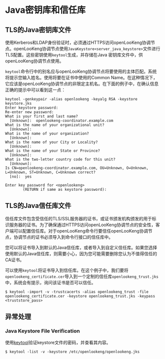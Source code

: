 
Java密钥库和信任库
==============================

TLS的Java密钥库文件
--------------------------

使用Kerberos和LDAP身份验证时，必须通过HTTPS访问openLooKeng协调节点。openLooKeng协调节点使用`JavaKeystore<server_java_keystore>`文件进行TLS配置。这些密钥使用`keytool`生成，并存储在Java 密钥库文件中，供openLooKeng协调节点使用。

`keytool`命令行中的别名应与openLooKeng协调节点将要使用的主体匹配。系统将提示您输入姓名。使用将要在证书中使用的Common Name。在这种情况下，它应该是openLooKeng协调节点的非限定主机名。在下面的例子中，在确认信息正确的提示中可以看到这一点：

```
keytool -genkeypair -alias openlookeng -keyalg RSA -keystore keystore.jks
Enter keystore password:
Re-enter new password:
What is your first and last name?
  [Unknown]:  openlookeng-coordinator.example.com
What is the name of your organizational unit?
  [Unknown]:
What is the name of your organization?
  [Unknown]:
What is the name of your City or Locality?
  [Unknown]:
What is the name of your State or Province?
  [Unknown]:
What is the two-letter country code for this unit?
  [Unknown]:
Is CN=openlookeng-coordinator.example.com, OU=Unknown, O=Unknown, L=Unknown, ST=Unknown, C=Unknown correct?
  [no]:  yes

Enter key password for <openlookeng>
        (RETURN if same as keystore password):
```

TLS的Java信任库文件
----------------------------

信任库文件包含受信任的TLS/SSL服务器的证书，或证书颁发机构颁发的用于标识服务器的证书。为了确保通过HTTPS访问openLooKeng协调节点的安全性，客户端可以配置信任库。对于openLooKeng命令行要信任openLooKeng协调节点，协调节点的证书必须导入到命令行接口的信任库中。

您可以将证书导入到默认的Java信任库，或者导入到自定义信任库。如果您选择使用默认的Java信任库，则需要小心，因为您可能需要删除您认为不值得信任的CA证书。


可以使用`keytool`将证书导入到信任库。在这个例子中，我们要将`openlookeng_certificate.cer`导入到一个定制的信任库`openlookeng_trust.jks`中，系统会有提示，询问该证书是否可以信任。


``` shell
$ keytool -import -v -trustcacerts -alias openlookeng_trust -file openlookeng_certificate.cer -keystore openlookeng_trust.jks -keypass <truststore_pass>
```

异常处理
---------------

### Java Keystore File Verification

使用[keytool](http://docs.oracle.com/javase/8/docs/technotes/tools/windows/keytool.html )验证keystore文件的密码，并查看其内容。

``` shell
$ keytool -list -v -keystore /etc/openlookeng/openlookeng.jks
```
